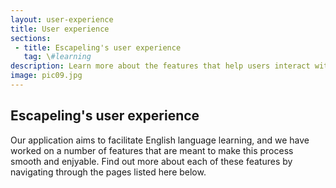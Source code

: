 ```yaml
---
layout: user-experience
title: User experience
sections:
 - title: Escapeling's user experience
   tag: \#learning
description: Learn more about the features that help users interact with our application.
image: pic09.jpg
---
```


<div id="UX"></div>

## Escapeling's user experience

Our application aims to facilitate English language learning, and we have worked on a number of features that are meant to make this process smooth and enjyable. Find out more about each of these features by navigating through the pages listed here below.
